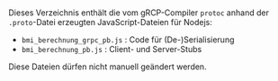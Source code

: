 <br>

Dieses Verzeichnis enthält die vom gRCP-Compiler `protoc` anhand der `.proto`-Datei erzeugten JavaScript-Dateien für Nodejs:

* `bmi_berechnung_grpc_pb.js` : Code für (De-)Serialisierung
* `bmi_berechnung_pb.js`      : Client- und Server-Stubs

Diese Dateien dürfen nicht manuell geändert werden.

<br>